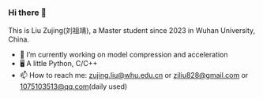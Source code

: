 ### Hi there 👋

This is Liu Zujing(刘祖靖), a Master student since 2023 in Wuhan University, China.

- 🔭 I’m currently working on model compression and acceleration
- 🖥️ A little Python, C/C++
- 📫 How to reach me: <zujing.liu@whu.edu.cn> or <zjliu828@gmail.com> or <1075103513@qq.com>(daily used)

<!--
[![GitHub Streak](https://streak-stats.demolab.com/?user=liuxiaozhu01)](https://git.io/streak-stats)
![My GitHub stats](https://github-readme-stats.vercel.app/api?username=liuxiaozhu01&show_icons=true&theme=transparent)
-->

<!--
**liuxiaozhu01/liuxiaozhu01** is a ✨ _special_ ✨ repository because its `README.md` (this file) appears on your GitHub profile.

Here are some ideas to get you started:

- 🔭 I’m currently working on ...
- 🌱 I’m currently learning ...
- 👯 I’m looking to collaborate on ...
- 🤔 I’m looking for help with ...
- 💬 Ask me about ...
- 📫 How to reach me: ...
- 😄 Pronouns: ...
- ⚡ Fun fact: ...
-->
